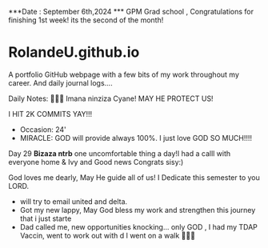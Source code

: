 ***Date : September 6th,2024 *** GPM Grad school , Congratulations for finishing 1st week! its the second of the month!
# RolandeU.github.io

A portfolio GitHub webpage with a few bits of my work throughout my career. And daily journal logs....

Daily Notes:
💚🙏🏾 Imana ninziza Cyane! MAY HE PROTECT US!

I HIT 2K COMMITS YAY!!!

- Occasion: 24'
- MIRACLE: GOD will provide always 100%. I just love GOD SO MUCH!!!!

Day 29 **Bizaza ntrb** one uncomfortable thing a day!I had a calll with everyone home & Ivy and Good news Congrats sisy:) 

God loves me dearly, May He guide all of  us!
I Dedicate this semester to you LORD.

- will try to email united and delta.
- Got my new lappy, May God bless my work and strengthen this journey that i just starte
- Dad called me, new opportunities knocking...
only GOD , I had my TDAP Vaccin, went to work out with d
I went on a walk 💚💚💚







